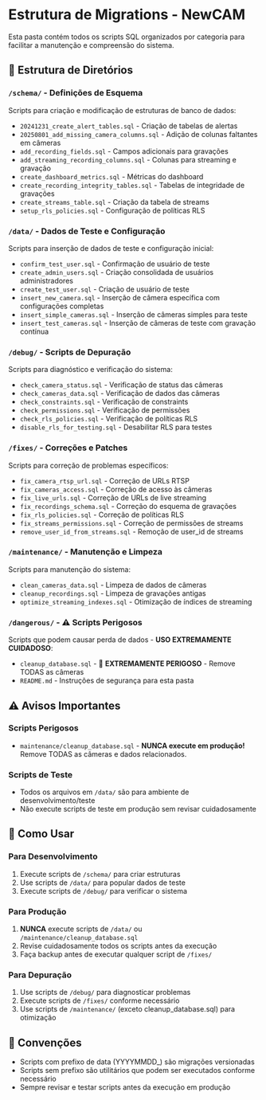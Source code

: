 # Estrutura de Migrations - NewCAM

Esta pasta contém todos os scripts SQL organizados por categoria para facilitar a manutenção e compreensão do sistema.

## 📁 Estrutura de Diretórios

### `/schema/` - Definições de Esquema
Scripts para criação e modificação de estruturas de banco de dados:
- `20241231_create_alert_tables.sql` - Criação de tabelas de alertas
- `20250801_add_missing_camera_columns.sql` - Adição de colunas faltantes em câmeras
- `add_recording_fields.sql` - Campos adicionais para gravações
- `add_streaming_recording_columns.sql` - Colunas para streaming e gravação
- `create_dashboard_metrics.sql` - Métricas do dashboard
- `create_recording_integrity_tables.sql` - Tabelas de integridade de gravações
- `create_streams_table.sql` - Criação da tabela de streams
- `setup_rls_policies.sql` - Configuração de políticas RLS

### `/data/` - Dados de Teste e Configuração
Scripts para inserção de dados de teste e configuração inicial:
- `confirm_test_user.sql` - Confirmação de usuário de teste
- `create_admin_users.sql` - Criação consolidada de usuários administradores
- `create_test_user.sql` - Criação de usuário de teste
- `insert_new_camera.sql` - Inserção de câmera específica com configurações completas
- `insert_simple_cameras.sql` - Inserção de câmeras simples para teste
- `insert_test_cameras.sql` - Inserção de câmeras de teste com gravação contínua

### `/debug/` - Scripts de Depuração
Scripts para diagnóstico e verificação do sistema:
- `check_camera_status.sql` - Verificação de status das câmeras
- `check_cameras_data.sql` - Verificação de dados das câmeras
- `check_constraints.sql` - Verificação de constraints
- `check_permissions.sql` - Verificação de permissões
- `check_rls_policies.sql` - Verificação de políticas RLS
- `disable_rls_for_testing.sql` - Desabilitar RLS para testes

### `/fixes/` - Correções e Patches
Scripts para correção de problemas específicos:
- `fix_camera_rtsp_url.sql` - Correção de URLs RTSP
- `fix_cameras_access.sql` - Correção de acesso às câmeras
- `fix_live_urls.sql` - Correção de URLs de live streaming
- `fix_recordings_schema.sql` - Correção do esquema de gravações
- `fix_rls_policies.sql` - Correção de políticas RLS
- `fix_streams_permissions.sql` - Correção de permissões de streams
- `remove_user_id_from_streams.sql` - Remoção de user_id de streams

### `/maintenance/` - Manutenção e Limpeza
Scripts para manutenção do sistema:
- `clean_cameras_data.sql` - Limpeza de dados de câmeras
- `cleanup_recordings.sql` - Limpeza de gravações antigas
- `optimize_streaming_indexes.sql` - Otimização de índices de streaming

### `/dangerous/` - ⚠️ Scripts Perigosos
Scripts que podem causar perda de dados - **USO EXTREMAMENTE CUIDADOSO**:
- `cleanup_database.sql` - 🔴 **EXTREMAMENTE PERIGOSO** - Remove TODAS as câmeras
- `README.md` - Instruções de segurança para esta pasta

## ⚠️ Avisos Importantes

### Scripts Perigosos
- `maintenance/cleanup_database.sql` - **NUNCA execute em produção!** Remove TODAS as câmeras e dados relacionados.

### Scripts de Teste
- Todos os arquivos em `/data/` são para ambiente de desenvolvimento/teste
- Não execute scripts de teste em produção sem revisar cuidadosamente

## 🔧 Como Usar

### Para Desenvolvimento
1. Execute scripts de `/schema/` para criar estruturas
2. Use scripts de `/data/` para popular dados de teste
3. Execute scripts de `/debug/` para verificar o sistema

### Para Produção
1. **NUNCA** execute scripts de `/data/` ou `/maintenance/cleanup_database.sql`
2. Revise cuidadosamente todos os scripts antes da execução
3. Faça backup antes de executar qualquer script de `/fixes/`

### Para Depuração
1. Use scripts de `/debug/` para diagnosticar problemas
2. Execute scripts de `/fixes/` conforme necessário
3. Use scripts de `/maintenance/` (exceto cleanup_database.sql) para otimização

## 📝 Convenções

- Scripts com prefixo de data (YYYYMMDD_) são migrações versionadas
- Scripts sem prefixo são utilitários que podem ser executados conforme necessário
- Sempre revisar e testar scripts antes da execução em produção